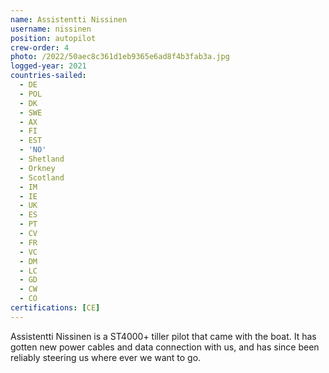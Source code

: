 ```yaml
---
name: Assistentti Nissinen
username: nissinen
position: autopilot
crew-order: 4
photo: /2022/50aec8c361d1eb9365e6ad8f4b3fab3a.jpg
logged-year: 2021
countries-sailed:
  - DE
  - POL
  - DK
  - SWE
  - AX
  - FI
  - EST
  - 'NO'
  - Shetland
  - Orkney
  - Scotland
  - IM
  - IE
  - UK
  - ES
  - PT
  - CV
  - FR
  - VC
  - DM
  - LC
  - GD
  - CW
  - CO
certifications: [CE]
---
```

Assistentti Nissinen is a ST4000+ tiller pilot that came with the boat. It has gotten new power cables and data connection with us, and has since been reliably steering us where ever we want to go.
